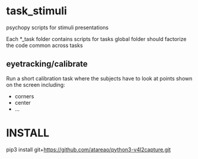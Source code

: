 # task_stimuli
psychopy scripts for stimuli presentations

Each \*_task folder contains scripts for tasks
global folder should factorize the code common across tasks

## eyetracking/calibrate

Run a short calibration task where the subjects have to look at points shown on the screen including:
- corners
- center
- ...


# INSTALL

pip3 install git+https://github.com/atareao/python3-v4l2capture.git
